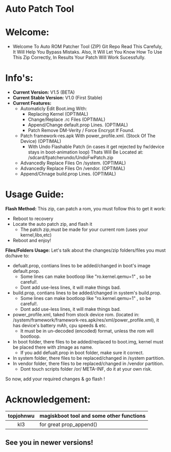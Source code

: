
Auto Patch Tool
===================

# Welcome:
- Welcome To Auto ROM Patcher Tool (ZIP) Git Repo
Read This Carefuly, It Will Help You Bypass Mistaks.
Also, It Will Let You Know How To Use This Zip Correctly, In Results Your Patch Will Work Sucessfully.

# Info's:
- **Current Version:** V1.5 (BETA)
- **Current Stable Version:** V1.0 (First Stable)
- **Current Features:**
   * Automaticly Edit Boot.img With:
      - Replacing Kernel (OPTIMAL)
      - Change/Replace .rc Files (OPTIMAL)
      - Append/Change default.prop Lines. (OPTIMAL)
      - Patch Remove DM-Verity / Force Encrypt If Found.
   * Patch framework-res.apk With power_profile.xml. (Stock Of The Device) (OPTIMAL)
      - With Undo Flashable Patch (in cases it get rejected by fw/device stays in boot-animation loop)
        Thats Will Be Located at: /sdcard/fpatcherundo/UndoFwPatch.zip
   * Advancedly Replace Files On /system. (OPTIMAL)
   * Advancedly Replace Files On /vendor. (OPTIMAL)
   * Append/Chnage build.prop Lines. (OPTIMAL)

# Usage Guide:

 **Flash Method:**
This zip, can patch a rom, you must follow this to get it work:
- Reboot to recovery
- Locate the auto patch zip, and flash it
  * The patch zip,must be made for your current rom (uses your kernel,libs,etc)
- Reboot and enjoy!

 **Files/Folders Usage:**
Let's talk about the changes/zip folders/files you must do/have to:
- defualt.prop, contians lines to be added/changed in boot's image default.prop.
  * Some lines can make bootloop like "ro.kernel.qemu=1" , so be careful!.
  * Dont add use-less lines, it will make things bad.
- build.prop, contians lines to be added/changed in system's build.prop.
  * Some lines can make bootloop like "ro.kernel.qemu=1" , so be careful!.
  * Dont add use-less lines, it will make things bad.
- power_profile.xml, taked from stock device rom. (located in: /system/framework/framework-res.apk/res/xml/power_profile.xml), it has device's battery mAh, cpu speeds & etc.
  * It must be in un-decoded (encoded) format, unless the rom will bootloop.
- In boot folder, there files to be added/replaced to boot.img, kernel must be placed there with zImage as name.
  * If you add defualt.prop in boot folder, make sure it correct.
- In system folder, there files to be replaced/changed in /system partition.
- In vendor folder, there files to be replaced/changed in /vendor partition.
  * Dont touch scripts folder /or/ META-INF, do it at your own risk.

So now, add your required changes & go flash !

# Acknowledgement:
| topjohnwu | magiskboot tool and some other functions|
|:---------:|-------------------------------------------|
| kl3       | for great prop_append() |

## See you in newer versions!
